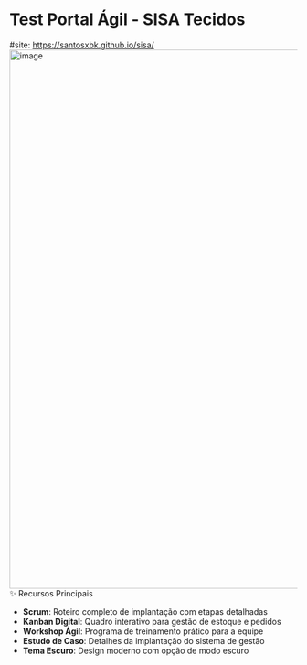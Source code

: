 # Test Portal Ágil - SISA Tecidos
#site: https://santosxbk.github.io/sisa/
<img width="1904" height="944" alt="image" src="https://github.com/user-attachments/assets/350fd675-fa84-4209-9fd0-ff310c987e69" />
✨ Recursos Principais

- **Scrum**: Roteiro completo de implantação com etapas detalhadas
- **Kanban Digital**: Quadro interativo para gestão de estoque e pedidos
- **Workshop Ágil**: Programa de treinamento prático para a equipe
- **Estudo de Caso**: Detalhes da implantação do sistema de gestão
- **Tema Escuro**: Design moderno com opção de modo escuro
